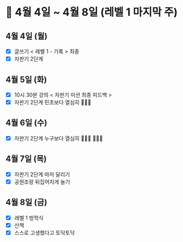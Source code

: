 # 🐯 4월 4일 ~ 4월 8일 (레벨 1 마지막 주)

## 4월 4일 (월)

- [x] 글쓰기 < 레벨 1 - 기록 > 최종
- [x] 자판기 2단계

## 4월 5일 (화)

- [x] 10시 30분 강의 < 자판기 미션 최종 피드백 >
- [x] 자판기 2단계 민초보다 열심히 🏃🏻‍♀️

## 4월 6일 (수)

- [x] 자판기 2단계 누구보다 열심히 🏃🏻‍♀️ 🏃🏻‍♀️

## 4월 7일 (목)

- [x] 자판기 2단계 마저 달리기
- [x] 공원조랑 뒤집어지게 놀기

## 4월 8일 (금)

- [x] 레벨 1 방학식
- [x] 산책
- [x] 스스로 고생했다고 토닥토닥
